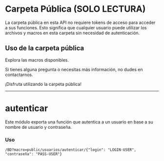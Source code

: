 # Carpeta Pública (SOLO LECTURA)

La carpeta pública en esta API no requiere tokens de acceso para acceder a sus funciones. Esto significa que cualquier usuario puede utilizar los archivos y macros en esta carpeta sin necesidad de autenticación.

## Uso de la carpeta pública

Explora las macros disponibles.

Si tienes alguna pregunta o necesitas más información, no dudes en contactarnos.

¡Disfruta utilizando la carpeta pública!

-----

# autenticar

Este módulo exporta una función que autentica a un usuario en base a su nombre de usuario y contraseña.

### Uso
```
/BD?macro=public/usuarios/autenticar/{"login": "LOGIN-USER", "contraseña": "PASS-USER"}
```